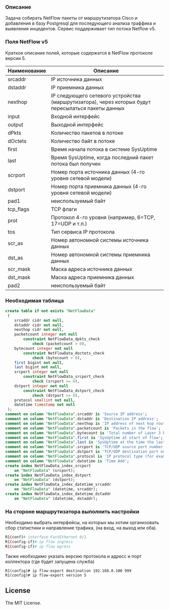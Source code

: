 ### Описание
Задача собирать NetFlow пакеты от маршрутизатора Cisco и добавления в базу Postgresql для последующего анализа траффика и выявления инцедентов. Сервис поддерживает тип потока Netflow v5.

### Поля NetFlow v5
Краткое описание полей, которые содержатся в  NetFlow протоколе версии 5.

|Наименование|Описание|
|------|------|
| srcaddr | IP источника данных |
|dstaddr|IP приемника данных|
|nexthop|IP следующего сетевого устройства (маршрутизатора), через которых будут пересылаться пакеты данных|
|input|Входной интерфейс|
|output|Выходной интерфейс|
|dPkts|Количество пакетов в потоке|
|dOctets|Количество байт в потоке|
|first|Время начала потока в системе SysUptime|
|last|Время SysUptime, когда последний пакет потока был получен|
|scrport|Номер порта источника данных (4-го уровня сетевой модели)|
|dstport|Номер порта приемника данных (4-го уровня сетевой модели)|
|pad1|неиспользуемый байт|
|tcp_flags|TCP флаги|
|prot|Протокол 4-го уровня (например, 6=TCP, 17=UDP и т.п.)|
|tos|Тип сервиса IP протокола|
|scr_as|Номер автономной системы источника данных|
|dst_as|Номер автономной системы приемника данных|
|scr_mask|Маска адреса источника данных|
|dst_mask|Маска адреса приемника данных|
|pad2|неиспользуемый байт|

### Необходимая таблица

```sql
create table if not exists "NetFlowData"
 (
 	srcaddr cidr not null,
 	dstaddr cidr not null,
 	nexthop cidr not null,
 	packetcount integer not null
 		constraint NetFlowData_dpkts_check
 			check (packetcount > 0),
 	bytecount integer not null
 		constraint NetFlowData_doctets_check
 			check (bytecount > 0),
 	first bigint not null,
 	last bigint not null,
 	srcport integer not null
 		constraint NetFlowData_srcport_check
 			check (srcport >= 0),
 	dstport integer not null
 		constraint NetFlowData_dstport_check
 			check (dstport >= 0),
 	protocol smallint not null,
 	datetime timestamp not null
 );
comment on column "NetFlowData".srcaddr is 'Source IP address';
comment on column "NetFlowData".dstaddr is 'Destination IP address';
comment on column "NetFlowData".nexthop is 'IP address of next hop router';
comment on column "NetFlowData".packetcount is 'Packets in the flow';
comment on column "NetFlowData".bytecount is 'Total number of Layer 3 bytes in the packets of the flow';
comment on column "NetFlowData".first is 'SysUptime at start of flow';
comment on column "NetFlowData".last is 'SysUptime at the time the last packet of the flow was received';
comment on column "NetFlowData".srcport is 'TCP/UDP source port number or equivalent';
comment on column "NetFlowData".dstport is 'TCP/UDP destination port number or equivalent';
comment on column "NetFlowData".protocol is 'IP protocol type (for example, ICMP=1, TCP=6, Telnet=14, UDP=17)';
comment on column "NetFlowData".datetime is 'Time Add';
create index NetFlowData_index_srcport
	on "NetFlowData" (srcport);
create index NetFlowData_index_dstport
	on "NetFlowData" (dstport);
create index NetFlowData_index_datetime_srcaddr
	on "NetFlowData" (datetime, srcaddr);
create index NetFlowData_index_datetime_dstaddr
	on "NetFlowData" (datetime, dstaddr);
```
### На стороне маршрутизатора выполнить настройки
Необходимо выбрать интерфейсы, на которых мы хотим организовать сбор статистики и направление трафика, (на вход, на выход или оба).
```sh
R1(conf)# interface FastEthernet 0/1
R1(config-if)# ip flow ingress
R1(config-if)# ip flow egress
```
Также необходимо указать версию протокола и адресс и порт коллектора (где будет запущена служба)
```
R1(config)# ip flow-export destination 192.168.0.100 999
R1(config)# ip flow-export version 5
```
License
----
The MIT License.
